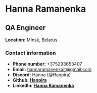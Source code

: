 # Hanna Ramanenka
## QA Engineer


**Location:** Minsk, Belarus

### Contact information
+ **Phone number:** +375293653407
+ **Email:** hannaramanenkait@gmail.com
+ **Discord:** Hanna (@Hanpira)
+ **Github: [Hanpira](https://github.com/Hanpira)** 
+ **LinkedIn: [Hanna Ramanenka](https://www.linkedin.com/in/hanna-ramanenka/)**
